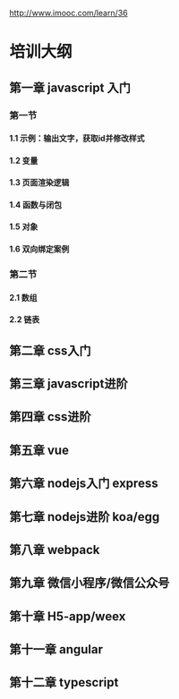  http://www.imooc.com/learn/36

# 培训大纲

## 第一章 javascript 入门

### 第一节

#### 1.1 示例：输出文字，获取id并修改样式

#### 1.2 变量

#### 1.3 页面渲染逻辑

#### 1.4 函数与闭包

#### 1.5 对象

#### 1.6 双向绑定案例


### 第二节

#### 2.1 数组

#### 2.2 链表


## 第二章 css入门

## 第三章 javascript进阶

## 第四章 css进阶

## 第五章 vue

## 第六章 nodejs入门 express

## 第七章 nodejs进阶 koa/egg

## 第八章 webpack

## 第九章 微信小程序/微信公众号

## 第十章 H5-app/weex

## 第十一章 angular

## 第十二章 typescript
